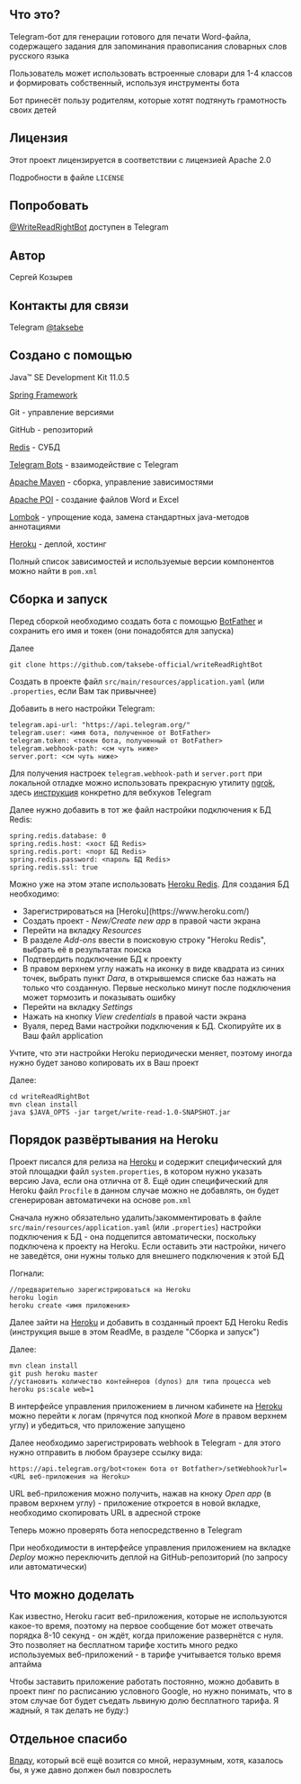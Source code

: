 ## Что это?
Telegram-бот для генерации готового для печати Word-файла, содержащего задания для запоминания правописания словарных слов русского языка

Пользователь может использовать встроенные словари для 1-4 классов и формировать собственный, используя инструменты бота

Бот принесёт пользу родителям, которые хотят подтянуть грамотность своих детей

## Лицензия
Этот проект лицензируется в соответствии с лицензией Apache 2.0

Подробности в файле ```LICENSE```

## Попробовать
[@WriteReadRightBot](https://t.me/WriteReadRightBot) доступен в Telegram

## Автор
Сергей Козырев

## Контакты для связи
Telegram [@taksebe](https://t.me/taksebe)

## Создано с помощью
Java™ SE Development Kit 11.0.5

[Spring Framework](https://spring.io/)

Git - управление версиями

GitHub - репозиторий

[Redis](https://redis.io/) - СУБД

[Telegram Bots](https://core.telegram.org/bots) - взаимодействие с Telegram

[Apache Maven](https://maven.apache.org/) - сборка, управление зависимостями

[Apache POI](https://poi.apache.org/) - создание файлов Word и Excel

[Lombok](https://projectlombok.org/) - упрощение кода, замена стандартных java-методов аннотациями

[Heroku](https://www.heroku.com/) - деплой, хостинг

Полный список зависимостей и используемые версии компонентов можно найти в ```pom.xml```

## Сборка и запуск
Перед сборкой необходимо создать бота с помощью [BotFather](https://t.me/botfather) и сохранить его имя и токен (они понадобятся для запуска)

Далее
```
git clone https://github.com/taksebe-official/writeReadRightBot
```

Создать в проекте файл ```src/main/resources/application.yaml``` (или ```.properties```, если Вам так привычнее)

Добавить в него настройки Telegram:
```
telegram.api-url: "https://api.telegram.org/"
telegram.user: <имя бота, полученное от BotFather>
telegram.token: <токен бота, полученный от BotFather>
telegram.webhook-path: <см чуть ниже>
server.port: <см чуть ниже>
```
Для получения настроек ```telegram.webhook-path``` и ```server.port``` при локальной отладке можно использовать прекрасную утилиту [ngrok](https://ngrok.com/), здесь [инструкция](https://pavelpage.ru/koderstvo/nastroyka-ngrok-dlya-otladki-telegram-bota.html) конкретно для вебхуков Telegram

Далее нужно добавить в тот же файл настройки подключения к БД Redis:
```
spring.redis.database: 0
spring.redis.host: <хост БД Redis>
spring.redis.port: <порт БД Redis>
spring.redis.password: <пароль БД Redis>
spring.redis.ssl: true
```
Можно уже на этом этапе использовать [Heroku Redis](https://devcenter.heroku.com/articles/heroku-redis). Для создания БД необходимо:
<ul>
 <li>Зарегистрироваться на [Heroku](https://www.heroku.com/) </li>
 <li>Создать проект - <i>New/Create new app</i> в правой части экрана </li>
 <li>Перейти на вкладку <i>Resources</i></li>
 <li>В разделе <i>Add-ons</i> ввести в поисковую строку "Heroku Redis", выбрать её в результатах поиска</li>
 <li>Подтвердить подключение БД к проекту</li>
 <li>В правом верхнем углу нажать на иконку в виде квадрата из синих точек, выбрать пункт <i>Dara</i>, в открывшемся списке баз нажать на только что созданную. Первые несколько минут после подключения может тормозить и показывать ошибку </li>
 <li>Перейти на вкладку <i>Settings</i></li>
 <li>Нажать на кнопку <i>View credentials</i> в правой части экрана</li>
 <li>Вуаля, перед Вами настройки подключения к БД. Скопируйте их в Ваш файл application</li>
</ul>
Учтите, что эти настройки Heroku периодически меняет, поэтому иногда нужно будет заново копировать их в Ваш проект

Далее:
```
cd writeReadRightBot
mvn clean install
java $JAVA_OPTS -jar target/write-read-1.0-SNAPSHOT.jar
```

## Порядок развёртывания на Heroku
Проект писался для релиза на [Heroku](https://www.heroku.com/) и содержит специфический для этой площадки файл ```system.properties```, в котором нужно указать версию Java, если она отлична от 8. Ещё один специфический для Heroku файл ```Procfile``` в данном случае можно не добавлять, он будет сгенерирован автоматичеки на основе ```pom.xml```

Сначала нужно обязательно удалить/закомментировать в файле ```src/main/resources/application.yaml``` (или ```.properties```) настройки подключения к БД - она подцепится автоматически, поскольку подключена к проекту на Heroku. Если оставить эти настройки, ничего не заведётся, они нужны только для внешнего подключения к этой БД

Погнали:
```
//предварительно зарегистрироваться на Heroku
heroku login
heroku create <имя приложения>
```

Далее зайти на [Heroku](https://www.heroku.com/) и добавить в созданный проект БД Heroku Redis (инструкция выше в этом ReadMe, в разделе "Сборка и запуск")

Далее:
```
mvn clean install
git push heroku master
//установить количество контейнеров (dynos) для типа процесса web
heroku ps:scale web=1
```

В интерфейсе управления приложением в личном кабинете на [Heroku](https://www.heroku.com/) можно перейти к логам (прячутся под кнопкой <i>More</i> в правом верхнем углу) и убедиться, что приложение запущено

Далее необходимо зарегистрировать webhook в Telegram - для этого нужно отправить в любом браузере ссылку вида:
```
https://api.telegram.org/bot<токен бота от Botfather>/setWebhook?url=<URL веб-приложения на Heroku>
```

URL веб-приложения можно получить, нажав на кноку <i>Open app</i> (в правом верхнем углу) - приложение откроется в новой вкладке, необходимо скопировать URL в адресной строке

Теперь можно проверять бота непосредственно в Telegram

При необходимости в интерфейсе управления приложением на вкладке <i>Deploy</i> можно переключить деплой на GitHub-репозиторий (по запросу или автоматически)

## Что можно доделать
Как известно, Heroku гасит веб-приложения, которые не используются какое-то время, поэтому на первое сообщение бот может отвечать порядка 8-10 секунд - он ждёт, когда приложение развернётся с нуля. Это позволяет на бесплатном тарифе хостить много редко используемых веб-приложений - в тарифе учитывается только время аптайма

Чтобы заставить приложение работать постоянно, можно добавить в проект пинг по расписанию условного Google, но нужно понимать, что в этом случае бот будет съедать львиную долю бесплатного тарифа. Я жадный, я так делать не буду:)

## Отдельное спасибо
[Владу](https://github.com/itotx), который всё ещё возится со мной, неразумным, хотя, казалось бы, я уже давно должен был повзрослеть